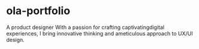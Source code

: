 # ola-portfolio
A product designer With a passion for crafting captivatingdigital experiences, I bring innovative thinking and ameticulous approach to UX/UI design. 
